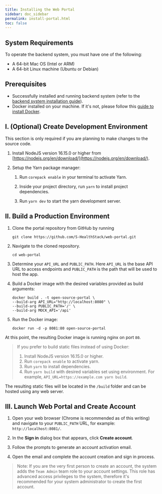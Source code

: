 ```yaml
---
title: Installing the Web Portal
sidebar: doc_sidebar
permalink: install-portal.html
toc: false
---
```


## System Requirements

To operate the backend system, you must have one of the following:

- A 64-bit Mac OS (Intel or ARM)
- A 64-bit Linux machine (Ubuntu or Debian)

## Prerequisites

- Successfully installed and running backend system (refer to the [backend system installation guide](install-backend.md)).
- Docker installed on your machine. If it's not, please follow this [guide to install Docker](https://docs.docker.com/get-docker/).

## I. (Optional) Create Development Environment

This section is only required if you are planning to make changes to the source code.

1. Install NodeJS version 16.15.0 or higher from [https://nodejs.org/en/download/](https://nodejs.org/en/download/).

2. Setup the Yarn package manager:

    1. Run `corepack enable` in your terminal to activate Yarn.

    2. Inside your project directory, run `yarn` to install project dependencies.

    3. Run `yarn dev` to start the yarn development server.

## II. Build a Production Environment

1. Clone the portal repository from GitHub by running 

    ```
    git clone https://github.com/S-HealthStack/web-portal.git
    ```

2. Navigate to the cloned repository.

    ```
    cd web-portal
    ```

3. Determine your `API_URL` and `PUBLIC_PATH`. Here `API_URL` is the base API URL to access endpoints and `PUBLIC_PATH` is the path that will be used to host the app.

4. Build a Docker image with the desired variables provided as build arguments:

    ```
    docker build . -t open-source-portal \
    --build-arg API_URL="http://localhost:8080" \
    --build-arg PUBLIC_PATH='/' \
    --build-arg MOCK_API='/api'
    ```

5. Run the Docker image:

    ```
    docker run -d -p 8081:80 open-source-portal
    ```

At this point, the resulting Docker image is running nginx on port `80`.

> If you prefer to build static files instead of using Docker:
>
> 1. Install NodeJS version 16.15.0 or higher.
> 2. Run `corepack enable` to activate yarn.
> 3. Run `yarn` to install dependencies.
> 4. Run `yarn build` with desired variables set using environment. For example, `API_URL=https://example.com yarn build`.

The resulting static files will be located in the `/build` folder and can be hosted using any web server.

## III. Launch Web Portal and Create Account

1. Open your web browser (Chrome is recommended as of this writing) and navigate to your `PUBLIC_PATH` URL, for example: `http://localhost:8081/`.

2. In the **Sign in** dialog box that appears, click **Create account**.

3. Follow the prompts to generate an account activation email.

4. Open the email and complete the account creation and sign in process.

> Note: If you are the very first person to create an account, the system adds the `Team Admin` team role to your account settings. This role has advanced access privileges to the system, therefore it's recommended for your system administrator to create the first account.

